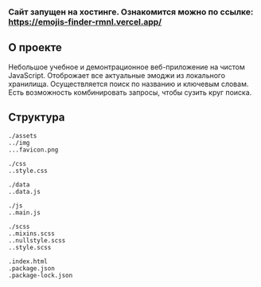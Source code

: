 ### Сайт запущен на хостинге. Ознакомится можно по ссылке: https://emojis-finder-rmnl.vercel.app/

## О проекте

Небольшое учебное и демонтрационное веб-приложение на чистом JavaScript.
Отоброжает все актуальные эмоджи из локального хранилища. Осуществляется поиск по названию и ключевым словам. Есть возможность комбинировать запросы, чтобы сузить круг поиска.

## Структура
```
./assets
../img
...favicon.png

./css
..style.css

./data
..data.js

./js
..main.js

./scss
..mixins.scss
..nullstyle.scss
..style.scss

.index.html
.package.json
.package-lock.json
```

